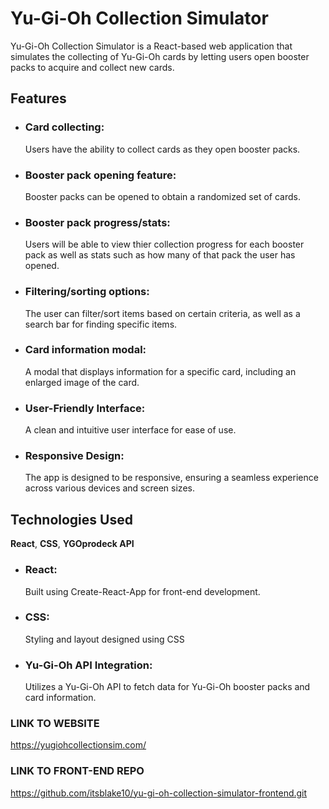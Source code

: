 # Yu-Gi-Oh Collection Simulator

Yu-Gi-Oh Collection Simulator is a React-based web application that simulates the collecting of Yu-Gi-Oh cards by letting users open booster packs to acquire and collect new cards.

## Features

- ### Card collecting:

  Users have the ability to collect cards as they open booster packs.

- ### Booster pack opening feature:

  Booster packs can be opened to obtain a randomized set of cards.

- ### Booster pack progress/stats:

  Users will be able to view thier collection progress for each booster pack as well as stats such as how many of that pack the user has opened.

- ### Filtering/sorting options:

  The user can filter/sort items based on certain criteria, as well as a search bar for finding specific items.

- ### Card information modal:

  A modal that displays information for a specific card, including an enlarged image of the card.

- ### User-Friendly Interface:

  A clean and intuitive user interface for ease of use.

- ### Responsive Design:
  The app is designed to be responsive, ensuring a seamless experience across various devices and screen sizes.

## Technologies Used

**React**, **CSS**, **YGOprodeck API**

- ### React:

  Built using Create-React-App for front-end development.

- ### CSS:

  Styling and layout designed using CSS

- ### Yu-Gi-Oh API Integration:
  Utilizes a Yu-Gi-Oh API to fetch data for Yu-Gi-Oh booster packs and card information.

### LINK TO WEBSITE

https://yugiohcollectionsim.com/

### LINK TO FRONT-END REPO

https://github.com/itsblake10/yu-gi-oh-collection-simulator-frontend.git

<!-- ### LINK TO BACKEND -->
